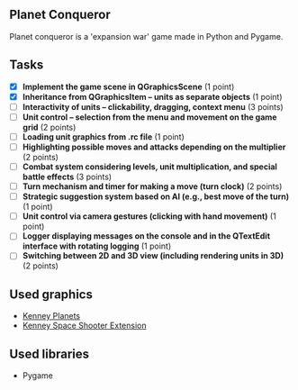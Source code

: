 ## Planet Conqueror

Planet conqueror is a 'expansion war' game made in Python and Pygame.

## Tasks
- [x] **Implement the game scene in QGraphicsScene** (1 point)
- [x] **Inheritance from QGraphicsItem – units as separate objects** (1 point)
- [ ] **Interactivity of units – clickability, dragging, context menu** (3 points)
- [ ] **Unit control – selection from the menu and movement on the game grid** (2 points)
- [ ] **Loading unit graphics from .rc file** (1 point)
- [ ] **Highlighting possible moves and attacks depending on the multiplier** (2 points)
- [ ] **Combat system considering levels, unit multiplication, and special battle effects** (3 points)
- [ ] **Turn mechanism and timer for making a move (turn clock)** (2 points)
- [ ] **Strategic suggestion system based on AI (e.g., best move of the turn)** (1 point)
- [ ] **Unit control via camera gestures (clicking with hand movement)** (1 point)
- [ ] **Logger displaying messages on the console and in the QTextEdit interface with rotating logging** (1 point)
- [ ] **Switching between 2D and 3D view (including rendering units in 3D)** (2 points)

## Used graphics
- [Kenney Planets](https://kenney.nl/assets/planets)
- [Kenney Space Shooter Extension](https://kenney.nl/assets/space-shooter-extension)

## Used libraries
- Pygame